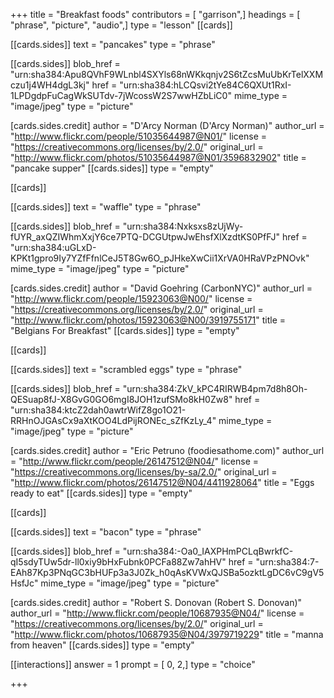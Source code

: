 +++
title = "Breakfast foods"
contributors = [ "garrison",]
headings = [ "phrase", "picture", "audio",]
type = "lesson"
[[cards]]

[[cards.sides]]
text = "pancakes"
type = "phrase"

[[cards.sides]]
blob_href = "urn:sha384:Apu8QVhF9WLnbl4SXYls68nWKkqnjv2S6tZcsMuUbKrTelXXMczu1j4WH4dgL3kj"
href = "urn:sha384:hLCQsvi2tYe84C6QXUt1RxI-1LPDgdpFuCagWkSUTdv-7jWcossW2S7wwHZbLiC0"
mime_type = "image/jpeg"
type = "picture"

[cards.sides.credit]
author = "D'Arcy Norman (D'Arcy Norman)"
author_url = "http://www.flickr.com/people/51035644987@N01/"
license = "https://creativecommons.org/licenses/by/2.0/"
original_url = "http://www.flickr.com/photos/51035644987@N01/3596832902"
title = "pancake supper"
[[cards.sides]]
type = "empty"

[[cards]]

[[cards.sides]]
text = "waffle"
type = "phrase"

[[cards.sides]]
blob_href = "urn:sha384:Nxksxs8zUjWy-fUYR_axQZIWhmXxjY6ce7PTQ-DCGUtpwJwEhsfXlXzdtKS0PfFJ"
href = "urn:sha384:uGLxD-KPKt1gpro9Iy7YZfFfnlCeJ5T8Gw6O_pJHkeXwCii1XrVA0HRaVPzPNOvk"
mime_type = "image/jpeg"
type = "picture"

[cards.sides.credit]
author = "David Goehring (CarbonNYC)"
author_url = "http://www.flickr.com/people/15923063@N00/"
license = "https://creativecommons.org/licenses/by/2.0/"
original_url = "http://www.flickr.com/photos/15923063@N00/3919755171"
title = "Belgians For Breakfast"
[[cards.sides]]
type = "empty"

[[cards]]

[[cards.sides]]
text = "scrambled eggs"
type = "phrase"

[[cards.sides]]
blob_href = "urn:sha384:ZkV_kPC4RIRWB4pm7d8h8Oh-QESuap8fJ-X8GvG0GO6mgI8JOH1zufSMo8kH0Zw8"
href = "urn:sha384:ktcZ2dah0awtrWifZ8go1O21-RRHnOJGAsCx9aXtKOO4LdPijRONEc_sZfKzLy_4"
mime_type = "image/jpeg"
type = "picture"

[cards.sides.credit]
author = "Eric Petruno (foodiesathome.com)"
author_url = "http://www.flickr.com/people/26147512@N04/"
license = "https://creativecommons.org/licenses/by-sa/2.0/"
original_url = "http://www.flickr.com/photos/26147512@N04/4411928064"
title = "Eggs ready to eat"
[[cards.sides]]
type = "empty"

[[cards]]

[[cards.sides]]
text = "bacon"
type = "phrase"

[[cards.sides]]
blob_href = "urn:sha384:-Oa0_IAXPHmPCLqBwrkfC-qI5sdyTUw5dr-ll0xiy9bHxFubnk0PCFa88Zw7ahHV"
href = "urn:sha384:7-EAh87Kp3PNqGC3bHUFp3a3J0Zk_h0qAsKVWxQJSBa5ozktLgDC6vC9gV5HsfJc"
mime_type = "image/jpeg"
type = "picture"

[cards.sides.credit]
author = "Robert S. Donovan (Robert S. Donovan)"
author_url = "http://www.flickr.com/people/10687935@N04/"
license = "https://creativecommons.org/licenses/by/2.0/"
original_url = "http://www.flickr.com/photos/10687935@N04/3979719229"
title = "manna from heaven"
[[cards.sides]]
type = "empty"

[[interactions]]
answer = 1
prompt = [ 0, 2,]
type = "choice"

+++
